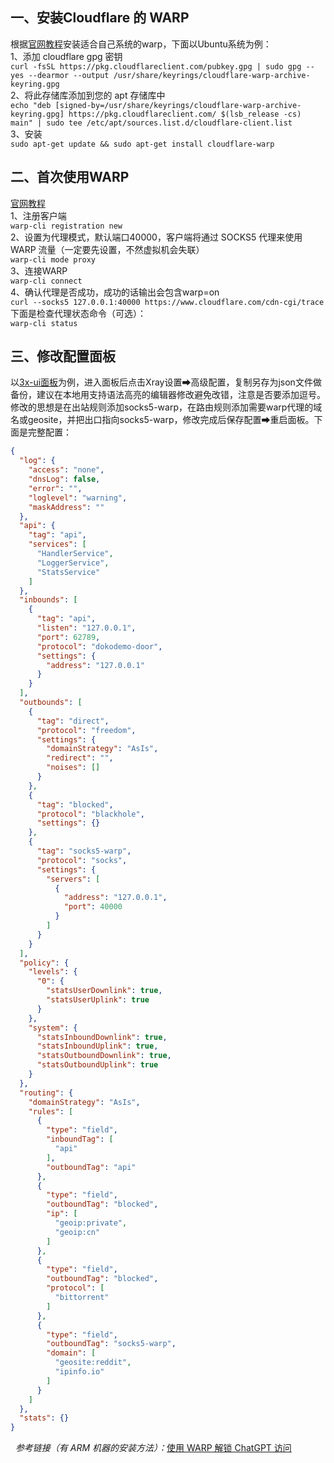 ## 一、安装Cloudflare 的 WARP

根据[官网教程](https://pkg.cloudflareclient.com/)安装适合自己系统的warp，下面以Ubuntu系统为例：  
1、添加 cloudflare gpg 密钥  
	`curl -fsSL https://pkg.cloudflareclient.com/pubkey.gpg | sudo gpg --yes --dearmor --output /usr/share/keyrings/cloudflare-warp-archive-keyring.gpg`  
2、将此存储库添加到您的 apt 存储库中  
	`echo "deb [signed-by=/usr/share/keyrings/cloudflare-warp-archive-keyring.gpg] https://pkg.cloudflareclient.com/ $(lsb_release -cs) main" | sudo tee /etc/apt/sources.list.d/cloudflare-client.list`  
3、安装  
	`sudo apt-get update && sudo apt-get install cloudflare-warp`

## 二、首次使用WARP

[官网教程](https://developers.cloudflare.com/warp-client/get-started/linux/)  
1、注册客户端  
	`warp-cli registration new`  
2、设置为代理模式，默认端口40000，客户端将通过 SOCKS5 代理来使用 WARP 流量（一定要先设置，不然虚拟机会失联）  
	`warp-cli mode proxy`  
3、连接WARP  
	`warp-cli connect`  
4、确认代理是否成功，成功的话输出会包含warp=on  
	`curl --socks5 127.0.0.1:40000 https://www.cloudflare.com/cdn-cgi/trace`  
下面是检查代理状态命令（可选）：  
	`warp-cli status`

## 三、修改配置面板

以[3x-ui面板](https://github.com/MHSanaei/3x-ui/blob/main/README.zh_CN.md)为例，进入面板后点击Xray设置➡高级配置，复制另存为json文件做备份，建议在本地用支持语法高亮的编辑器修改避免改错，注意是否要添加逗号。修改的思想是在出站规则添加socks5-warp，在路由规则添加需要warp代理的域名或geosite，并把出口指向socks5-warp，修改完成后保存配置➡重启面板。下面是完整配置：

```json
{
  "log": {
    "access": "none",
    "dnsLog": false,
    "error": "",
    "loglevel": "warning",
    "maskAddress": ""
  },
  "api": {
    "tag": "api",
    "services": [
      "HandlerService",
      "LoggerService",
      "StatsService"
    ]
  },
  "inbounds": [
    {
      "tag": "api",
      "listen": "127.0.0.1",
      "port": 62789,
      "protocol": "dokodemo-door",
      "settings": {
        "address": "127.0.0.1"
      }
    }
  ],
  "outbounds": [
    {
      "tag": "direct",
      "protocol": "freedom",
      "settings": {
        "domainStrategy": "AsIs",
        "redirect": "",
        "noises": []
      }
    },
    {
      "tag": "blocked",
      "protocol": "blackhole",
      "settings": {}
    },
    {
      "tag": "socks5-warp",
      "protocol": "socks",
      "settings": {
        "servers": [
          {
            "address": "127.0.0.1",
            "port": 40000
          }
        ]
      }
    }
  ],
  "policy": {
    "levels": {
      "0": {
        "statsUserDownlink": true,
        "statsUserUplink": true
      }
    },
    "system": {
      "statsInboundDownlink": true,
      "statsInboundUplink": true,
      "statsOutboundDownlink": true,
      "statsOutboundUplink": true
    }
  },
  "routing": {
    "domainStrategy": "AsIs",
    "rules": [
      {
        "type": "field",
        "inboundTag": [
          "api"
        ],
        "outboundTag": "api"
      },
      {
        "type": "field",
        "outboundTag": "blocked",
        "ip": [
          "geoip:private",
          "geoip:cn"
        ]
      },
      {
        "type": "field",
        "outboundTag": "blocked",
        "protocol": [
          "bittorrent"
        ]
      },
      {
        "type": "field",
        "outboundTag": "socks5-warp",
        "domain": [
          "geosite:reddit",
          "ipinfo.io"
        ]
      }
    ]
  },
  "stats": {}
}
```
&nbsp;
*参考链接（有 ARM 机器的安装方法）：*[使用 WARP 解锁 ChatGPT 访问](https://blog.liqiye.com/posts/1831392938/index.html)